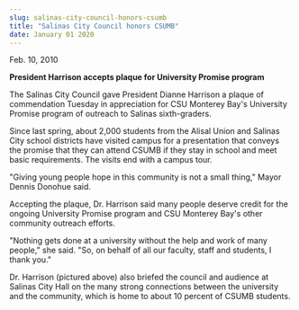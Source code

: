 ```yaml
---
slug: salinas-city-council-honors-csumb
title: "Salinas City Council honors CSUMB"
date: January 01 2020
---
```


 
<p>Feb. 10, 2010</p>
<p>
  <strong
    >President Harrison accepts plaque for University Promise program</strong
  >
</p>
<p>
  The Salinas City Council gave President Dianne Harrison a plaque of
  commendation Tuesday in appreciation for CSU Monterey Bay's University Promise
  program of outreach to Salinas sixth-graders.
</p>
<p>
  Since last spring, about 2,000 students from the Alisal Union and Salinas City
  school districts have visited campus for a presentation that conveys the
  promise that they can attend CSUMB if they stay in school and meet basic
  requirements. The visits end with a campus tour.
</p>
<p>
  "Giving young people hope in this community is not a small thing," Mayor
  Dennis Donohue said.
</p>
<p>
  Accepting the plaque, Dr. Harrison said many people deserve credit for the
  ongoing University Promise program and CSU Monterey Bay's other community
  outreach efforts.
</p>
<p>
  "Nothing gets done at a university without the help and work of many people,"
  she said. "So, on behalf of all our faculty, staff and students, I thank you."
</p>
<p>
  Dr. Harrison (pictured above) also briefed the council and audience at Salinas
  City Hall on the many strong connections between the university and the
  community, which is home to about 10 percent of CSUMB students.
</p>
<p></p>
 
